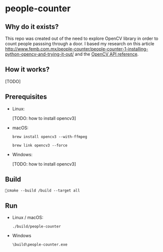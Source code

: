 # people-counter



## Why do it exists?

This repo was created out of the need to explore OpenCV library in order to count people passsing through a door. I based my research on this article http://www.femb.com.mx/people-counter/people-counter-1-installing-python-opencv-and-trying-it-out/ and the [OpenCV API reference](http://docs.opencv.org/3.0-beta/modules/refman.html).

## How it works?

[TODO]

## Prerequisites

* Linux:

    [TODO: how to install opencv3]

* macOS:

    `brew install opencv3 --with-ffmpeg`

    `brew link opencv3 --force`

* Windows:

    [TODO: how to install opencv3]
    
## Build

`cmake --build /build --target all`

## Run

* Linux / macOS:

    `./build/people-counter`

* Windows

    `\build\people-counter.exe`